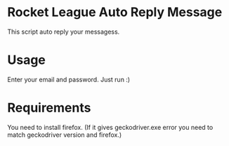 # Rocket League Auto Reply Message

This script auto reply your messagess.

# Usage

Enter your email and password.
Just run :)

# Requirements

You need to install firefox. (If it gives geckodriver.exe error you need to match geckodriver version and firefox.)
